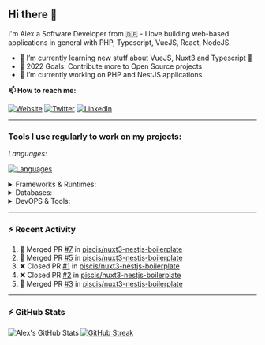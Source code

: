 ## Hi there 👋

I'm Alex a Software Developer from 🇩🇪 - I love building web-based applications in general with PHP, Typescript, VueJS, React, NodeJS.

- 🌱 I’m currently learning new stuff about VueJS, Nuxt3 and Typescript 🤣
- 🥅 2022 Goals: Contribute more to Open Source projects
- 🔭 I’m currently working on PHP and NestJS applications

**📫 How to reach me:**

[![Website](https://img.shields.io/website?label=piscis.io&style=for-the-badge&url=https%3A%2F%2Fpiscis.io)](https://piscis.io)
[![Twitter](https://img.shields.io/badge/Twitter-1DA1F2?style=for-the-badge&logo=twitter&logoColor=white)](https://twitter.com/intent/follow?original_referer=https%3A%2F%2Fgithub.com%2Fpiscis&screen_name=piscis168)
[![LinkedIn](https://img.shields.io/badge/LinkedIn-0077B5?style=for-the-badge&logo=linkedin&logoColor=white)](https://linkedin.com/in/alexanderpirsig)

---
### Tools I use regularly to work on my projects:

*Languages:*

[![Languages](https://skillicons.dev/icons?i=php,js,ts,sass,css,workers&perline=6)](https://github.com/piscis/)


<details>
<summary>Frameworks & Runtimes:</summary>

[![Frameworks & Runtimes](https://skillicons.dev/icons?i=wordpress,vue,nestjs,nuxtjs,vite,prisma,nodejs,react&perline=6)](https://github.com/piscis/)
</details>


<details>
<summary>Databases:</summary>

[![Databases](https://skillicons.dev/icons?i=mysql,mongodb,redis&perline=6)](https://github.com/piscis/)
</details>

<details>
<summary>DevOPS & Tools:</summary>

[![DevOPS & Tools](https://skillicons.dev/icons?i=bash,docker,git,gitlab,github,cloudflare,vscode&perline=6)](https://github.com/piscis/)
</details>

----

### :zap: Recent Activity

<!--START_SECTION:activity-->
1. 🎉 Merged PR [#7](https://github.com/piscis/nuxt3-nestjs-boilerplate/pull/7) in [piscis/nuxt3-nestjs-boilerplate](https://github.com/piscis/nuxt3-nestjs-boilerplate)
2. 🎉 Merged PR [#5](https://github.com/piscis/nuxt3-nestjs-boilerplate/pull/5) in [piscis/nuxt3-nestjs-boilerplate](https://github.com/piscis/nuxt3-nestjs-boilerplate)
3. ❌ Closed PR [#1](https://github.com/piscis/nuxt3-nestjs-boilerplate/pull/1) in [piscis/nuxt3-nestjs-boilerplate](https://github.com/piscis/nuxt3-nestjs-boilerplate)
4. ❌ Closed PR [#2](https://github.com/piscis/nuxt3-nestjs-boilerplate/pull/2) in [piscis/nuxt3-nestjs-boilerplate](https://github.com/piscis/nuxt3-nestjs-boilerplate)
5. 🎉 Merged PR [#3](https://github.com/piscis/nuxt3-nestjs-boilerplate/pull/3) in [piscis/nuxt3-nestjs-boilerplate](https://github.com/piscis/nuxt3-nestjs-boilerplate)
<!--END_SECTION:activity-->

----

### :zap: GitHub Stats
  <img align="left" alt="Alex's GitHub Stats" src="https://github-readme-stats.piscis.vercel.app/api?username=piscis&show_icons=true&hide_border=true&count_private=true&show_icons=true" />

[![GitHub Streak](https://streak-stats.demolab.com/?user=piscis&theme=light)](https://github.com/piscis)

[website]: https://piscis.io
[twitter]: https://twitter.com/piscis168
[linkedin]: https://linkedin.com/in/alexanderpirsig
